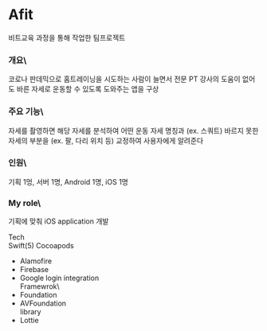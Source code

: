 # Afit
비트교육 과정을 통해 작업한 팀프로젝트

### 개요\
코로나 판데믹으로 홈트레이닝을 시도하는 사람이 늘면서 전문 PT 강사의 도움이 없어도 바른 자세로 운동할 수 있도록 도와주는 앱을 구상


### 주요 기능\
자세를 촬영하면 해당 자세를 분석하여 어떤 운동 자세 명칭과 (ex. 스쿼트) 바르지 못한 자세의 부분을 (ex. 팔, 다리 위치 등) 교정하여 사용자에게 알려준다

### 인원\
기획 1멍, 서버 1명, Android 1명, iOS 1명


### My role\
기획에 맞춰 iOS application 개발

Tech\
Swift(5)
Cocoapods
- Alamofire
- Firebase
- Google login integration\
Framewrok\
- Foundation
- AVFoundation\
library
- Lottie


